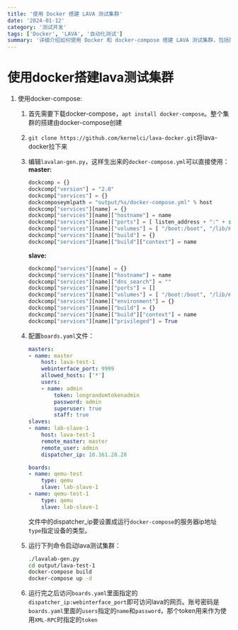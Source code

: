 ```yaml
---
title: '使用 Docker 搭建 LAVA 测试集群'
date: '2024-01-12'
category: '测试开发'
tags: ['Docker', 'LAVA', '自动化测试']
summary: '详细介绍如何使用 Docker 和 docker-compose 搭建 LAVA 测试集群，包括配置文件的编写和集群的启动过程。'
---
```


# 使用docker搭建lava测试集群

1. 使用docker-compose:
    1. 首先需要下载docker-compose，`apt install docker-compose`。整个集群的搭建由docker-compose创建
    2. `git clone https://github.com/kernelci/lava-docker.git`将lava-docker拉下来
    3. 编辑`lavalan-gen.py`，这样生出来的`docker-compose.yml`可以直接使用：
        **master:**

        ```python
        dockcomp = {}
        dockcomp["version"] = "2.0"
        dockcomp["services"] = {}
        dockcomposeymlpath = "output/%s/docker-compose.yml" % host
        dockcomp["services"][name] = {}
        dockcomp["services"][name]["hostname"] = name
        dockcomp["services"][name]["ports"] = [ listen_address + ":" + str(webinterface_port) + ":80"]
        dockcomp["services"][name]["volumes"] = [ "/boot:/boot", "/lib/modules:/lib/modules" ]
        dockcomp["services"][name]["build"] = {}
        dockcomp["services"][name]["build"]["context"] = name
        ```

        **slave:**

        ```python
        dockcomp["services"][name] = {}
        dockcomp["services"][name]["hostname"] = name
        dockcomp["services"][name]["dns_search"] = ""
        dockcomp["services"][name]["ports"] = []
        dockcomp["services"][name]["volumes"] = [ "/boot:/boot", "/lib/modules:/lib/modules", "/data/user_home/yyx:/data/user_home/yyx" ]
        dockcomp["services"][name]["environment"] = {}
        dockcomp["services"][name]["build"] = {}
        dockcomp["services"][name]["build"]["context"] = name
        dockcomp["services"][name]["privileged"] = True
        ```

    4. 配置`boards.yaml`文件：

        ```YAML
        masters:
        - name: master
            host: lava-test-1
            webinterface_port: 9999      
            allowed_hosts: ['*']         
            users:
            - name: admin
                token: longrandomtokenadmin
                password: admin
                superuser: true
                staff: true
        slaves:
        - name: lab-slave-1
            host: lava-test-1
            remote_master: master
            remote_user: admin
            dispatcher_ip: 10.161.28.28 

        boards:
        - name: qemu-test
            type: qemu
            slave: lab-slave-1
        - name: qemu-test-1
            type: qemu
            slave: lab-slave-1

        ```

        文件中的dispatcher_ip要设置成运行`docker-compose`的服务器ip地址
        `type`指定设备的类型。
    5. 运行下列命令启动lava测试集群：

        ```bash
        ./lavalab-gen.py
        cd output/lava-test-1
        docker-compose build
        docker-compose up -d
        ```

    6. 运行完之后访问`boards.yaml`里面指定的`dispatcher_ip:webinterface_port`即可访问lava的网页。账号密码是`boards.yaml`里面的`users`指定的`name`和`password`，那个token用来作为使用`XML-RPC`时指定的`token`
